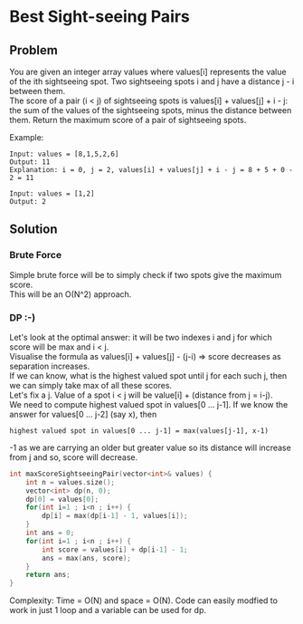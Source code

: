 # Best Sight-seeing Pairs
## Problem
You are given an integer array values where values[i] represents the value of the ith sightseeing spot. 
Two sightseeing spots i and j have a distance j - i between them.  
The score of a pair (i < j) of sightseeing spots is values[i] + values[j] + i - j: the sum of the values of the sightseeing spots,
minus the distance between them.
Return the maximum score of a pair of sightseeing spots.  

Example:
```
Input: values = [8,1,5,2,6]
Output: 11
Explanation: i = 0, j = 2, values[i] + values[j] + i - j = 8 + 5 + 0 - 2 = 11

Input: values = [1,2]
Output: 2
```

## Solution
### Brute Force
Simple brute force will be to simply check if two spots give the maximum score.  
This will be an O(N^2) approach.

### DP :-)
Let's look at the optimal answer: it will be two indexes i and j for which score will be max and i < j.  
Visualise the formula as values[i] + values[j] - (j-i) => score decreases as separation increases.  
If we can know, what is the highest valued spot until j for each such j, then we can simply take max of all these scores.  
Let's fix a j. Value of a spot i < j will be value[i] + (distance from j = i-j).  
We need to compute highest valued spot in values[0 ... j-1]. If we know the answer for values[0 ... j-2] (say x), then
```
highest valued spot in values[0 ... j-1] = max(values[j-1], x-1)
```
-1 as we are carrying an older but greater value so its distance will increase from j and so, score will decrease.  

```c++
int maxScoreSightseeingPair(vector<int>& values) {
    int n = values.size();
    vector<int> dp(n, 0);
    dp[0] = values[0];
    for(int i=1 ; i<n ; i++) {
        dp[i] = max(dp[i-1] - 1, values[i]);
    }
    int ans = 0;
    for(int i=1 ; i<n ; i++) {
        int score = values[i] + dp[i-1] - 1;
        ans = max(ans, score);
    }
    return ans;
}
```
Complexity: Time = O(N) and space = O(N). Code can easily modfied to work in just 1 loop and a variable can be used for dp.  
